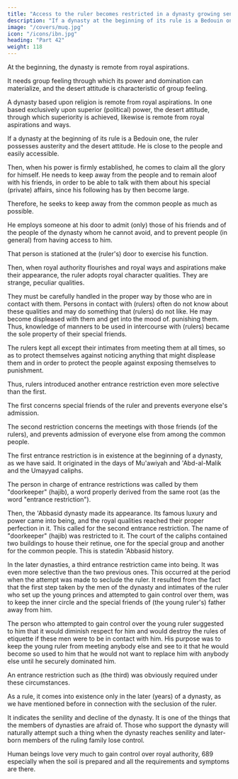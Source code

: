```yaml
---
title: "Access to the ruler becomes restricted in a dynasty growing senile"
description: "If a dynasty at the beginning of its rule is a Bedouin one, the ruler possesses austerity and the desert attitude. He is close to the people and easily accessible"
image: "/covers/muq.jpg"
icon: "/icons/ibn.jpg"
heading: "Part 42"
weight: 118
---
```




At the beginning, the dynasty is remote from royal aspirations. 

It needs group feeling through which its power and domination can materialize, and the desert attitude is characteristic of group feeling.

A dynasty based upon religion is remote from royal aspirations. In one based exclusively upon superior (political) power, the desert attitude, through which superiority is achieved, likewise is remote from royal aspirations and ways.

If a dynasty at the beginning of its rule is a Bedouin one, the ruler possesses austerity and the desert attitude. He is close to the people and easily accessible. 

Then, when his power is firmly established, he comes to claim all the glory for himself. He needs to keep away from the people and to remain aloof with his friends, in order to be able to talk with them about his special (private) affairs, since his following has by then become large. 

Therefore, he seeks to keep away from the common people as much as possible. 

He employs someone at his door to admit (only) those of his friends and of the people of the dynasty whom he cannot avoid, and to prevent people (in general) from having access to him. 

That person is stationed at the (ruler's) door to exercise his function.

Then, when royal authority flourishes and royal ways and aspirations make their appearance, the ruler adopts royal character qualities. They are strange, peculiar qualities. 

They must be carefully handled in the proper way by those who are in contact with them. Persons in contact with (rulers) often do not know about these
qualities and may do something that (rulers) do not like. He may become displeased
with them and get into the mood of. punishing them. Thus, knowledge of manners to
be used in intercourse with (rulers) became the sole property of their special friends.

The rulers kept all except their intimates from meeting them at all times, so as to
protect themselves against noticing anything that might displease them and in order
to protect the people against exposing themselves to punishment. 

Thus, rulers introduced another entrance restriction even more selective than the first. 

The first concerns special friends of the ruler and prevents everyone else's admission. 

The second restriction concerns the meetings with those friends (of the rulers), and prevents admission of everyone else from among the common people.

The first entrance restriction is in existence at the beginning of a dynasty, as
we have said. It originated in the days of Mu'awiyah and 'Abd-al-Malik and the
Umayyad caliphs. 

The person in charge of entrance restrictions was called by them "doorkeeper" (hajib), a word properly derived from the same root (as the word "entrance restriction").

Then, the 'Abbasid dynasty made its appearance. Its famous luxury and power came into being, and the royal qualities reached their proper perfection in it. This called for the second entrance restriction. The name of "doorkeeper" (hajib)
was restricted to it. The court of the caliphs contained two buildings to house their
retinue, one for the special group and another for the common people. This is statedin 'Abbasid history.

In the later dynasties, a third entrance restriction came into being. It was even more selective than the two previous ones. This occurred at the period when the attempt was made to seclude the ruler. It resulted from the fact that the first step taken by the men of the dynasty and intimates of the ruler who set up the young
princes and attempted to gain control over them, was to keep the inner circle and the
special friends of (the young ruler's) father away from him. 

The person who attempted to gain control over the young ruler suggested to him that it would diminish respect for him and would destroy the rules of etiquette if these men were to be in contact with him. His purpose was to keep the young ruler from meeting anybody else and see to it that he would become so used to him that he would not
want to replace him with anybody else until he securely dominated him. 

An entrance restriction such as (the third) was obviously required under these
circumstances. 

As a rule, it comes into existence only in the later (years) of a dynasty, as we have mentioned before in connection with the seclusion of the ruler.<!--  688 --> 

It indicates the senility and decline of the dynasty. It is one of the things that the members of dynasties are afraid of. Those who support the dynasty will naturally attempt such a thing when the dynasty reaches senility and later-born
members of the ruling family lose control. 

Human beings love very much to gain control over royal authority, 689 especially when the soil is prepared and all the
requirements and symptoms are there.



